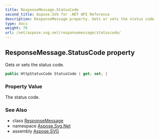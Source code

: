 ```yaml
---
title: ResponseMessage.StatusCode
second_title: Aspose.SVG for .NET API Reference
description: ResponseMessage property. Gets or sets the status code
type: docs
weight: 70
url: /net/aspose.svg.net/responsemessage/statuscode/
---
```

## ResponseMessage.StatusCode property

Gets or sets the status code.

```csharp
public HttpStatusCode StatusCode { get; set; }
```

### Property Value

The status code.

### See Also

* class [ResponseMessage](../)
* namespace [Aspose.Svg.Net](../../responsemessage/)
* assembly [Aspose.SVG](../../../)
